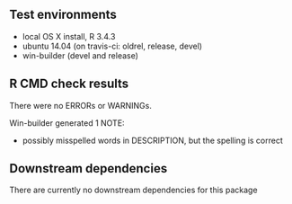 ## Test environments
* local OS X install, R 3.4.3
* ubuntu 14.04 (on travis-ci: oldrel, release, devel)
* win-builder (devel and release)

## R CMD check results
There were no ERRORs or WARNINGs.

Win-builder generated 1 NOTE:
* possibly misspelled words in DESCRIPTION, but the spelling is correct

## Downstream dependencies
There are currently no downstream dependencies for this package
